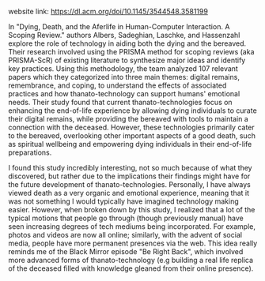 website link: https://dl.acm.org/doi/10.1145/3544548.3581199

In "Dying, Death, and the Aferlife in Human-Computer Interaction. A Scoping Review." authors Albers, Sadeghian, Laschke, and Hassenzahl explore the role of technology in aiding both the dying and the bereaved. Their research involved using the PRISMA method for scoping reviews (aka PRISMA-ScR) of existing literature to synthesize major ideas and identify key practices. Using this methodology, the team analyzed 107 relevant papers which they categorized into three main themes: digital remains, remembrance, and coping, to understand the effects of associated practices and how thanato-technology can support humans' emotional needs. Their study found that current thanato-technologies focus on enhancing the end-of-life experience by allowing dying individuals to curate their digital remains, while providing the bereaved with tools to maintain a connection with the deceased. However, these technologies primarily cater to the bereaved, overlooking other important aspects of a good death, such as spiritual wellbeing and empowering dying individuals in their end-of-life preparations.

I found this study incredibly interesting, not so much because of what they discovered, but rather due to the implications their findings might have for the future development of thanato-technologies. Personally, I have always viewed death as a very organic and emotional experience, meaning that it was not something I would typically have imagined technology making easier. However, when broken down by this study, I realized that a lot of the typical motions that people go through (though previously manual) have seen increasing degrees of tech mediums being incorporated. For example, photos and videos are now all online; similarly, with the advent of social media, people have more permanent presences via the web. This idea really reminds me of the Black Mirror episode "Be Right Back", which involved more advanced forms of thanato-technology (e.g building a real life replica of the deceased filled with knowledge gleaned from their online presence).